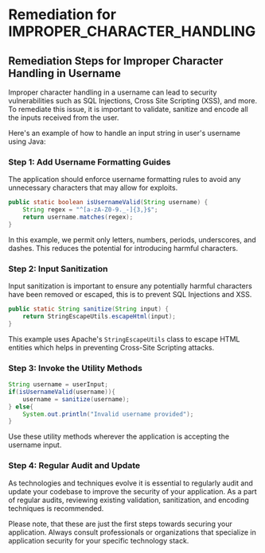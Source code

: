 # Remediation for IMPROPER_CHARACTER_HANDLING

## Remediation Steps for Improper Character Handling in Username

Improper character handling in a username can lead to security vulnerabilities such as SQL Injections, Cross Site Scripting (XSS), and more. To remediate this issue, it is important to validate, sanitize and encode all the inputs received from the user.

Here's an example of how to handle an input string in user's username using Java:

### Step 1: Add Username Formatting Guides
The application should enforce username formatting rules to avoid any unnecessary characters that may allow for exploits.

```java
public static boolean isUsernameValid(String username) {
    String regex = "^[a-zA-Z0-9._-]{3,}$";
    return username.matches(regex);
}
```
In this example, we permit only letters, numbers, periods, underscores, and dashes. This reduces the potential for introducing harmful characters.

### Step 2: Input Sanitization
Input sanitization is important to ensure any potentially harmful characters have been removed or escaped, this is to prevent SQL Injections and XSS.

```java
public static String sanitize(String input) {
    return StringEscapeUtils.escapeHtml(input);
}
```
This example uses Apache's `StringEscapeUtils` class to escape HTML entities which helps in preventing Cross-Site Scripting attacks.

### Step 3: Invoke the Utility Methods

```java
String username = userInput;
if(isUsernameValid(username)){
    username = sanitize(username);
} else{
    System.out.println("Invalid username provided");
}
```
Use these utility methods wherever the application is accepting the username input. 

### Step 4: Regular Audit and Update
As technologies and techniques evolve it is essential to regularly audit and update your codebase to improve the security of your application. As a part of regular audits, reviewing existing validation, sanitization, and encoding techniques is recommended.

Please note, that these are just the first steps towards securing your application. Always consult professionals or organizations that specialize in application security for your specific technology stack.